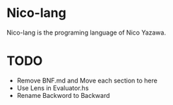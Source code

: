 # Nico-lang
Nico-lang is the programing language of Nico Yazawa.

# TODO
- Remove BNF.md and Move each section to here
- Use Lens in Evaluator.hs
- Rename Backword to Backward
